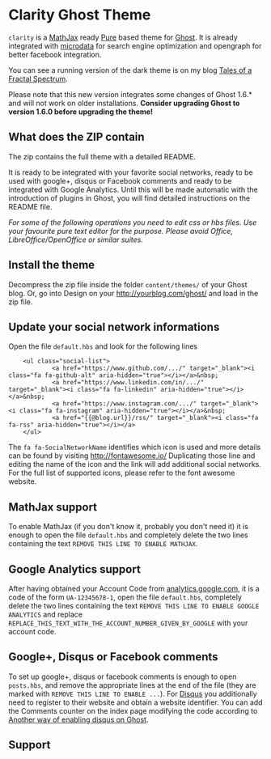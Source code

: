 # Clarity Ghost Theme

`clarity` is a  [MathJax](http://www.mathjax.org) ready [Pure](http://purecss.io) based theme for [Ghost](http://github.com/tryghost/ghost/).
It is already integrated with [microdata](https://support.google.com/webmasters/answer/176035?hl=en) for search engine optimization and opengraph for better facebook integration.

You can see a running version of the dark theme is on my blog [Tales of a Fractal Spectrum](https://danjpark.com).

Please note that this new version integrates some changes of Ghost 1.6.* and will not work on older installations. **Consider upgrading Ghost to version 1.6.0 before upgrading the theme!**

## What does the ZIP contain
The zip contains the full theme with a detailed README.

It is ready to be integrated with your favorite social networks, ready to be used with google+, disqus or Facebook comments and ready to be integrated with Google Analytics. Until this will be made automatic with the introduction of plugins in Ghost, you will find detailed instructions on the README file.

_For some of the following operations you need to edit css or hbs files. Use your favourite pure text editor for the purpose. Please avoid Office, LibreOffice/OpenOffice or similar suites._

## Install the theme
Decompress the zip file inside the folder `content/themes/` of your Ghost blog.
Or, go into Design on your http://yourblog.com/ghost/ and load in the zip file.

## Update your social network informations
Open the file `default.hbs` and look for the following lines

```
	<ul class="social-list">
			<a href="https://www.github.com/.../" target="_blank"><i class="fa fa-github-alt" aria-hidden="true"></i></a>&nbsp;
			<a href="https://www.linkedin.com/in/.../" target="_blank"><i class="fa fa-linkedin" aria-hidden="true"></i></a>&nbsp;
			<a href="https://www.instagram.com/.../" target="_blank"><i class="fa fa-instagram" aria-hidden="true"></i></a>&nbsp;
            <a href="{{@blog.url}}/rss/" target="_blank"><i class="fa fa-rss" aria-hidden="true"></i></a>
	</ul>
```

The `fa fa-SocialNetworkName` identifies which icon is used and more details can be found by visiting http://fontawesome.io/
Duplicating those line and editing the name of the icon and the link will add additional social networks. For the full list of supported icons, please refer to the font awesome website.

## MathJax support
To enable MathJax (if you don't know it, probably you don't need it) it is enough to open the file `default.hbs` and completely delete the two lines containing the text `REMOVE THIS LINE TO ENABLE MATHJAX`.

## Google Analytics support
After having obtained your Account Code from [analytics.google.com](http://analytics.google.com), it is a code of the form `UA-12345678-1`, open the file `default.hbs`, completely delete the two lines containing the text `REMOVE THIS LINE TO ENABLE GOOGLE ANALYTICS` and replace `REPLACE_THIS_TEXT_WITH_THE_ACCOUNT_NUMBER_GIVEN_BY_GOOGLE` with your account code.

## Google+, Disqus or Facebook comments
To set up google+, disqus or facebook comments is enough to open `posts.hbs`, and remove the appropriate lines at the end of the file (they are marked with `REMOVE THIS LINE TO ENABLE ...`). 
For [Disqus](http://disqus.com) you additionally need to register to their website and obtain a website identifier.
You can add the Comments counter on the index page modifying the code according to [Another way of enabling disqus on Ghost](http://blog.reggiesuplido.com/another-way-of-enabling-disqus-on-ghost/).

## Support
